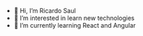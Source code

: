 - 👋 Hi, I’m Ricardo Saul 
- 👀 I’m interested in learn new technologies 
- 🌱 I’m currently learning React and Angular


<!---
ricardossl/ricardossl is a ✨ special ✨ repository because its `README.md` (this file) appears on your GitHub profile.
You can click the Preview link to take a look at your changes.
--->
